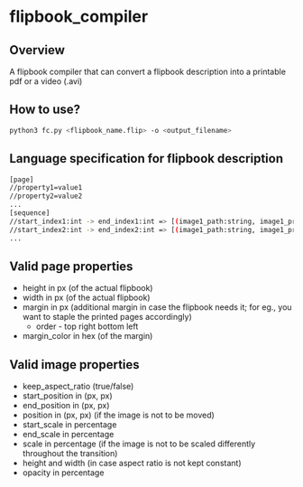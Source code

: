 # flipbook_compiler
## Overview
A flipbook compiler that can convert a flipbook description into a printable pdf or a video (.avi)
## How to use?
```bash
python3 fc.py <flipbook_name.flip> -o <output_filename>
```
## Language specification for flipbook description
```bash
[page]
//property1=value1
//property2=value2
...
[sequence]
//start_index1:int -> end_index1:int => [(image1_path:string, image1_properties:dict), (image2_path:string, image2_properties:dict), (...), ... ]
//start_index2:int -> end_index2:int => [(image1_path:string, image1_properties:dict), (image2_path:string, image2_properties:dict), (...), ... ]
...
```
## Valid page properties
- height in px (of the actual flipbook)
- width in px (of the actual flipbook)
- margin in px (additional margin in case the flipbook needs it; for eg., you want to staple the printed pages accordingly)
  - order - top right bottom left
- margin_color in hex (of the margin)

## Valid image properties
- keep_aspect_ratio (true/false)
- start_position in (px, px) 
- end_position in (px, px) 
- position in (px, px) (if the image is not to be moved)
- start_scale in percentage 
- end_scale in percentage 
- scale in percentage (if the image is not to be scaled differently throughout the transition)
- height and width (in case aspect ratio is not kept constant)
- opacity in percentage